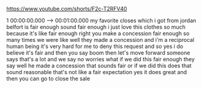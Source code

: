 https://www.youtube.com/shorts/F2c-T2RFV40

1 00:00:00.000 --\> 00:01:00.000 my favorite closes which i got from
jordan belfort is fair enough sound fair enough i just love this clothes
so much because it's like fair enough right you make a concession fair
enough so many times we were like well they made a concession and i'm a
reciprocal human being it's very hard for me to deny this request and so
yes i do believe it's fair and then you say boom then let's move forward
someone says that's a lot and we say no worries what if we did this fair
enough they say well he made a concession that sounds fair or if we did
this does that sound reasonable that's not like a fair expectation yes
it does great and then you can go to close the sale
